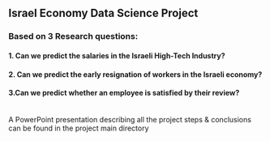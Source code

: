 ## Israel Economy Data Science Project
### Based on 3 Research questions:
#### 1. Can we predict the salaries in the Israeli High-Tech Industry?
#### 2. Can we predict the early resignation of workers in the Israeli economy?
#### 3.Can we predict whether an employee is satisfied by their review?
<br>
A PowerPoint presentation describing all the project steps & conclusions can be found in the project main directory
<br>

